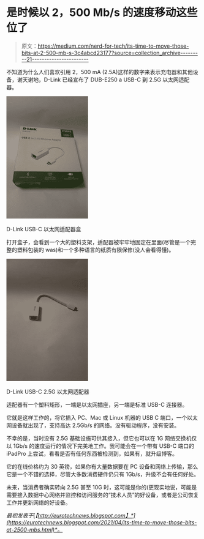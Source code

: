 # 是时候以 2，500 Mb/s 的速度移动这些位了

> 原文：<https://medium.com/nerd-for-tech/its-time-to-move-those-bits-at-2-500-mb-s-3c4abcd23177?source=collection_archive---------21----------------------->

不知道为什么人们喜欢引用 2，500 mA (2.5A)这样的数字来表示充电器和其他设备，谢天谢地，D-Link 已经宣布了 DUB-E250 a USB-C 到 2.5G 以太网适配器。

![](img/fca847ae7c4b9b8e4051f9403375186d.png)

D-Link USB-C 以太网适配器盒

打开盒子，会看到一个大的塑料支架，适配器被牢牢地固定在里面(尽管是一个完整的塑料包装的 was)和一个多种语言的纸质有限保修(没人会看得懂)。

![](img/e0a4cd59d2346c3abdac6f4a0c65a0ea.png)

D-Link USB-C 2.5G 以太网适配器

适配器有一个塑料矩形，一端是以太网插座，另一端是标准 USB-C 连接器。

它就是这样工作的，将它插入 PC、Mac 或 Linux 机器的 USB C 端口，一个以太网设备就出现了，支持高达 2.5Gb/s 的网络。没有驱动程序，没有安装。

不幸的是，当时没有 2.5G 基础设施可供其接入，但它也可以在 1G 网络交换机仅以 1Gb/s 的速度运行的情况下完美地工作。我可能会在一个带有 USB-C 端口的 iPadPro 上尝试，看看是否有任何东西被检测到，如果有，就升级博客。

它的在线价格约为 30 英镑，如果你有大量数据要在 PC 设备和网络上传输，那么它是一个不错的选择，尽管大多数消费硬件仍只有 1Gb/s，升级不会有任何好处。

未来，当消费者确实转向 2.5G 甚至 10G 时，这可能是你的(更现实地说，可能是需要接入数据中心网络并监控和访问服务的“技术人员”的好设备，或者是公司恢复工作并更新网络的好设备。

*最初发表于*[*【http://eurotechnews.blogspot.com】*](https://eurotechnews.blogspot.com/2021/04/its-time-to-move-those-bits-at-2500-mbs.html)*。*